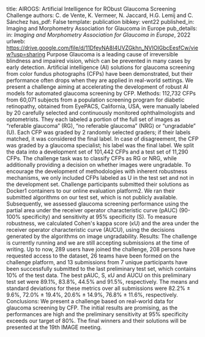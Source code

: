 title: AIROGS: Artificial Intelligence for RObust Glaucoma Screening Challenge
authors: C. de Vente, K. Vermeer, N. Jaccard, H.G. Lemij and C. Sánchez
has_pdf: False
template: publication
bibkey: vent22
published_in: Imaging and Morphometry Association for Glaucoma in Europe
pub_details: in: <i>Imaging and Morphometry Association for Glaucoma in Europe</i>, 2022
urlweb: https://drive.google.com/file/d/11DfeyNA8I4UVZGkhn_NVIOIGbcEesfCw/view?usp=sharing
Purpose Glaucoma is a leading cause of irreversible blindness and impaired vision, which can be prevented in many cases by early detection. Artificial intelligence (AI) solutions for glaucoma screening from color fundus photographs (CFPs) have been demonstrated, but their performance often drops when they are applied in real-world settings. We present a challenge aiming at accelerating the development of robust AI models for automated glaucoma screening by CFP.  Methods: 112,732 CFPs from 60,071 subjects from a population screening program for diabetic retinopathy, obtained from EyePACS, California, USA, were manually labeled by 20 carefully selected and continuously monitored ophthalmologists and optometrists. They each labeled a portion of the full set of images as “referable glaucoma” (RG), “no referable glaucoma” (NRG) or “ungradable” (U). Each CFP was graded by 2 randomly selected graders; if their labels matched, it was considered the final label. In case of disagreement, the CFP was graded by a glaucoma specialist; his label was the final label. We split the data into a development set of 101,442 CFPs and a test set of 11,290 CFPs. The challenge task was to classify CFPs as RG or NRG, while additionally providing a decision on whether images were ungradable. To encourage the development of methodologies with inherent robustness mechanisms, we only included CFPs labeled as U in the test set and not in the development set. Challenge participants submitted their solutions as Docker1 containers to our online evaluation platform2. We ran their submitted algorithms on our test set, which is not publicly available. Subsequently, we assessed glaucoma screening performance using the partial area under the receiver operator characteristic curve (pAUC) (90-100% specificity) and sensitivity at 95% specificity (S). To measure robustness, we calculated Cohen's kappa score (κU) and the area under the receiver operator characteristic curve (AUCU), using the decisions generated by the algorithms on image ungradability.  Results: The challenge is currently running and we are still accepting submissions at the time of writing. Up to now, 289 users have joined the challenge, 208 persons have requested access to the dataset, 26 teams have been formed on the challenge platform, and 13 submissions from 7 unique participants have been successfully submitted to the last preliminary test set, which contains 10% of the test data. The best pAUC, S, κU and AUCU on this preliminary test set were 89.1%, 83.8%, 44.5% and 91.5%, respectively. The means and standard deviations for these metrics over all submissions were 82.2% ± 9.6%, 72.0% ± 19.4%, 20.6% ± 14.9%, 76.8% ± 11.6%, respectively.  Conclusions: We present a challenge based on real-world data for glaucoma screening by CFP. The initial results are promising, as the performances are high and the preliminary sensitivity at 95% specificity exceeds our target of 80%. The final winners and their solutions will be presented at the 19th IMAGE meeting. 

